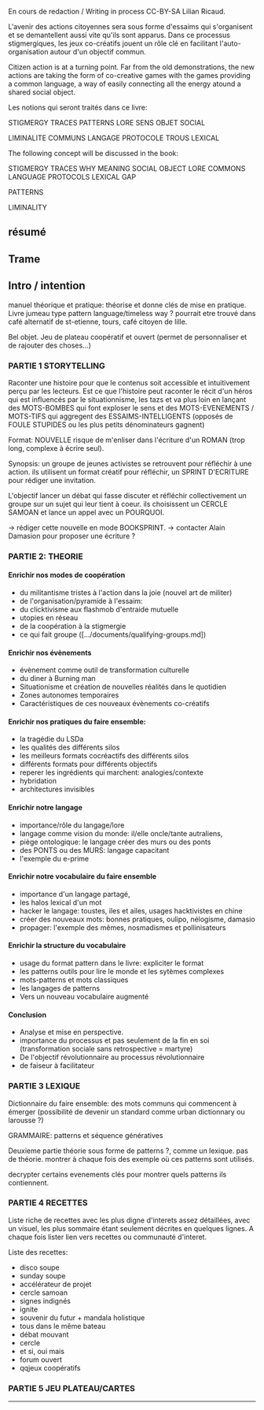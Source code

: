 En cours de redaction / Writing in process
CC-BY-SA Lilian Ricaud.


L'avenir des actions citoyennes sera sous forme d'essaims qui s'organisent et se demantellent aussi vite qu'ils sont apparus. Dans ce processus stigmergiques, les jeux co-créatifs jouent un rôle clé en facilitant l'auto-organisation autour d'un objectif commun.


Citizen action is at a turning point. Far from the old demonstrations, the new actions are taking the form of co-creative games with the games providing a common language, a way of easily connecting all the energy atound a shared social object.

Les notions qui seront traités dans ce livre:

STIGMERGY
TRACES
PATTERNS
LORE
SENS
OBJET SOCIAL 

LIMINALITE 
COMMUNS
LANGAGE
PROTOCOLE
TROUS LEXICAL

The following concept will be discussed in the book: 

STIGMERGY
TRACES
WHY
MEANING
SOCIAL OBJECT
LORE
COMMONS
LANGUAGE
PROTOCOLS
LEXICAL GAP

PATTERNS

LIMINALITY


## résumé


## Trame


## Intro / intention

manuel théorique et pratique: théorise et donne clés de mise en pratique. Livre jumeau type pattern language/timeless way ?
pourrait etre trouvé dans café alternatif de st-etienne, tours, café citoyen de lille.

Bel objet. Jeu de plateau coopératif et ouvert (permet de personnaliser et de rajouter des choses...)

### PARTIE 1 STORYTELLING

Raconter une histoire pour que le contenus soit accessible et intuitivement perçu par les lecteurs. Est ce que l'histoire peut raconter le récit d'un héros qui est influencés par le situationnisme, les tazs et va plus loin en lançant des MOTS-BOMBES qui font exploser le sens et des MOTS-EVENEMENTS / MOTS-TIFS qui aggregent des ESSAIMS-INTELLIGENTS (opposés de FOULE STUPIDES ou les plus petits dénominateurs gagnent)

Format: NOUVELLE risque de m'enliser dans l'écriture d'un ROMAN (trop long, complexe à écrire seul).

Synopsis: un groupe de jeunes activistes se retrouvent pour réfléchir à une action. ils utilisent un  format créatif pour réfléchir, un SPRINT D'ECRITURE pour rédiger une invitation.

L'objectif lancer un débat qui fasse discuter et réfléchir collectivement un groupe sur un sujet qui leur tient à coeur. ils choisissent un CERCLE SAMOAN et lance un appel avec un POURQUOI.

-> rédiger cette nouvelle en mode BOOKSPRINT. 
-> contacter Alain Damasion pour proposer une écriture ?

### PARTIE 2: THEORIE 



#### Enrichir nos modes de coopération
- du militantisme tristes à l'action dans la joie (nouvel art de militer)
- de l'organisation/pyramide à l'essaim: 
- du clicktivisme aux flashmob d'entraide mutuelle
- utopies en réseau
- de la coopération à la stigmergie
- ce qui fait groupe ([.../documents/qualifying-groups.md])

#### Enrichir nos évènements
- évènement comme outil de transformation culturelle
- du diner à Burning man
- Situationisme et création de nouvelles réalités dans le quotidien
- Zones autonomes temporaires
- Caractéristiques de ces nouveaux évènements co-créatifs

#### Enrichir nos pratiques du faire ensemble: 
- la tragédie du LSDa
- les qualités des différents silos
- les meilleurs formats cocréactifs des différents silos
- différents formats pour différents objectifs
- reperer les ingrédients qui marchent: analogies/contexte
- hybridation
- architectures invisibles

#### Enrichir notre langage
- importance/rôle du langage/lore
- langage comme vision du monde: il/elle oncle/tante autraliens, 
- piège ontologique: le langage créer des murs ou des ponts
- des PONTS ou des MURS: langage capacitant
- l'exemple du e-prime

#### Enrichir notre vocabulaire du faire ensemble
- importance d'un langage partagé, 
- les halos lexical d'un mot
- hacker le langage: toustes, iles et ailes, usages hacktivistes en chine
- créer des nouveaux mots: bonnes pratiques, oulipo, nélogisme, damasio
- propager: l'exemple des mêmes, nosmadismes et pollinisateurs

#### Enrichir la structure du vocabulaire
- usage du format pattern dans le livre: expliciter le format
- les patterns outils pour lire le monde et les sytèmes complexes
- mots-patterns et mots classiques
- les langages de patterns
- Vers un nouveau vocabulaire augmenté

#### Conclusion

- Analyse et mise en perspective.
- importance du processus et pas seulement de la fin en soi (transformation sociale sans retrospective = martyre)
- De l'objectif révolutionnaire au processus révolutionnaire
- de faiseur à facilitateur

### PARTIE 3 LEXIQUE

Dictionnaire du faire ensemble: des mots communs qui commencent à émerger (possibilité de devenir un standard comme urban dictionnary ou larousse ?)

GRAMMAIRE: patterns et séquence génératives

Deuxieme partie théorie sous forme de patterns ?, comme un lexique. pas de théorie. montrer à chaque fois des exemple où ces patterns sont utilisés. 

decrypter certains evenements clés pour montrer quels patterns ils contiennent.

### PARTIE 4 RECETTES

Liste riche de recettes avec les plus digne d'interets assez détaillées, avec un visuel, les plus sommaire étant seulement décrites en quelques lignes. A chaque fois lister lien vers recettes ou communauté d'interet.

Liste des recettes:

- disco soupe
- sunday soupe
- accélérateur de projet
- cercle samoan
- signes indignés
- ignite
- souvenir du futur + mandala holistique
- tous dans le même bateau
- débat mouvant
- cercle
- et si, oui mais
- forum ouvert
- qqjeux coopératifs

### PARTIE 5 JEU PLATEAU/CARTES

---

